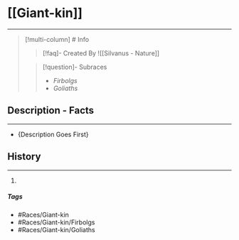 # [[Giant-kin]] 
---
>[!multi-column] # Info
>>[!faq]- Created By
>>![[Silvanus - Nature]]
>
>>[!question]-  Subraces
>> - *Firbolgs*
>> - *Goliaths*

## Description - Facts
---
- {Description Goes First}

## History
---
1. 

##### Tags
- #Races/Giant-kin
- #Races/Giant-kin/Firbolgs 
- #Races/Giant-kin/Goliaths 